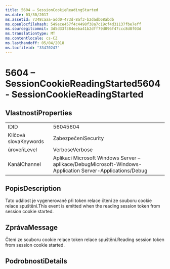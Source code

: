 ```yaml
---
title: 5604 – SessionCookieReadingStarted
ms.date: 03/30/2017
ms.assetid: 7348caaa-add0-473d-8af3-b2dadb68abdb
ms.openlocfilehash: 549ece457f4c4498f38a7c19cf4d31137fbe7eff
ms.sourcegitcommit: 3d5d33f384eeba41b2dff79d096f47ccc8d8f03d
ms.translationtype: MT
ms.contentlocale: cs-CZ
ms.lasthandoff: 05/04/2018
ms.locfileid: "33470247"
---
```

# <a name="5604---sessioncookiereadingstarted"></a><span data-ttu-id="41458-102">5604 – SessionCookieReadingStarted</span><span class="sxs-lookup"><span data-stu-id="41458-102">5604 - SessionCookieReadingStarted</span></span>
## <a name="properties"></a><span data-ttu-id="41458-103">Vlastnosti</span><span class="sxs-lookup"><span data-stu-id="41458-103">Properties</span></span>  
  
|||  
|-|-|  
|<span data-ttu-id="41458-104">ID</span><span class="sxs-lookup"><span data-stu-id="41458-104">ID</span></span>|<span data-ttu-id="41458-105">5604</span><span class="sxs-lookup"><span data-stu-id="41458-105">5604</span></span>|  
|<span data-ttu-id="41458-106">Klíčová slova</span><span class="sxs-lookup"><span data-stu-id="41458-106">Keywords</span></span>|<span data-ttu-id="41458-107">Zabezpečení</span><span class="sxs-lookup"><span data-stu-id="41458-107">Security</span></span>|  
|<span data-ttu-id="41458-108">úroveň</span><span class="sxs-lookup"><span data-stu-id="41458-108">Level</span></span>|<span data-ttu-id="41458-109">Verbose</span><span class="sxs-lookup"><span data-stu-id="41458-109">Verbose</span></span>|  
|<span data-ttu-id="41458-110">Kanál</span><span class="sxs-lookup"><span data-stu-id="41458-110">Channel</span></span>|<span data-ttu-id="41458-111">Aplikaci Microsoft Windows Server – aplikace/Debug</span><span class="sxs-lookup"><span data-stu-id="41458-111">Microsoft-Windows-Application Server-Applications/Debug</span></span>|  
  
## <a name="description"></a><span data-ttu-id="41458-112">Popis</span><span class="sxs-lookup"><span data-stu-id="41458-112">Description</span></span>  
 <span data-ttu-id="41458-113">Tato událost je vygenerované při token relace čtení ze souboru cookie relace spuštění.</span><span class="sxs-lookup"><span data-stu-id="41458-113">This event is emitted when the reading session token from session cookie started.</span></span>  
  
## <a name="message"></a><span data-ttu-id="41458-114">Zpráva</span><span class="sxs-lookup"><span data-stu-id="41458-114">Message</span></span>  
 <span data-ttu-id="41458-115">Čtení ze souboru cookie relace token relace spuštění.</span><span class="sxs-lookup"><span data-stu-id="41458-115">Reading session token from session cookie started.</span></span>  
  
## <a name="details"></a><span data-ttu-id="41458-116">Podrobnosti</span><span class="sxs-lookup"><span data-stu-id="41458-116">Details</span></span>
